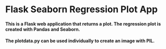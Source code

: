 # Flask Seaborn Regression Plot App

#### This is a Flask web application that returns a plot. The regression plot is created with Pandas and Seaborn.

#### The plotdata.py can be used individually to create an image with PIL.
